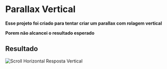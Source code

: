 # Parallax Vertical

**Esse projeto foi criado para tentar criar um parallax com rolagem vertical**

**Porem não alcancei o resultado esperado**

## Resultado

![Scroll Horizontal Resposta Vertical]("https://raw.githubusercontent.com/MarcosSarges/react-native-vertical-parallax/master/img/scroll.gif")
